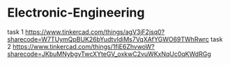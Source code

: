 # Electronic-Engineering 
task 1
https://www.tinkercad.com/things/agV3jF2jsq0?sharecode=W7TUymQpBUK26bYudtvIdiMs7VqXAfYGWO69TWhRwrc
task 2
https://www.tinkercad.com/things/1fiE6ZhvwoW?sharecode=JKbuMNybgyTwcXYteGV_oxkwC2vuWKxNqUc0qKWdRGg
